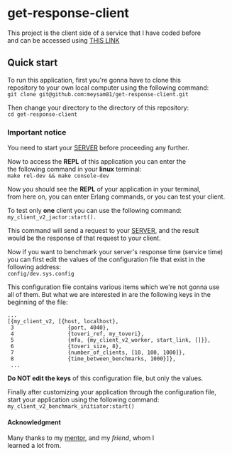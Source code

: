 # get-response-client
This project is the client side of a service that I have coded before  
and can be accessed using [THIS LINK](https://github.com/meysam81/get-response-server)

## Quick start
To run this application, first you're gonna have to clone this  
repository to your own local computer using the following command:  
`git clone git@github.com:meysam81/get-response-client.git`

Then change your directory to the directory of this repository:  
`cd get-response-client`

### Important notice
You need to start your [SERVER](https://github.com/meysam81/get-response-server) before proceeding any further.

Now to access the __REPL__ of this application you can enter the  
the following command in your **linux** terminal:  
`make rel-dev && make console-dev`

Now you should see the __REPL__ of your application in your terminal,  
from here on, you can enter Erlang commands, or you can test your client.

To test only **one** client you can use the following command:  
`my_client_v2_jactor:start().`

This command will send a request to your [SERVER](https://github.com/meysam81/get-response-server), and the result  
would be the response of that request to your client.

Now if you want to benchmark your server's response time (service time)  
you can first edit the values of the configuration file that exist in the  
following address:  
`config/dev.sys.config`

This configuration file contains various items which we're not gonna use  
all of them. But what we are interested in are the following keys in the  
beginning of the file:  
```
...
[{my_client_v2, [{host, localhost},
 3                 {port, 4040},
 4                 {toveri_ref, my_toveri},
 5                 {mfa, {my_client_v2_worker, start_link, []}},
 6                 {toveri_size, 8},
 7                 {number_of_clients, [10, 100, 1000]},
 8                 {time_between_benchmarks, 1000}]},
 ...
```
**Do NOT edit the keys** of this configuration file, but only the values.

Finally after customizing your application through the configuration file,  
start your application using the following command:  
`my_client_v2_benchmark_initiator:start()`

#### Acknowledgment
Many thanks to my [mentor](https://github.com/mohsenmoqadam), and my _friend_, whom I  
learned a lot from.
